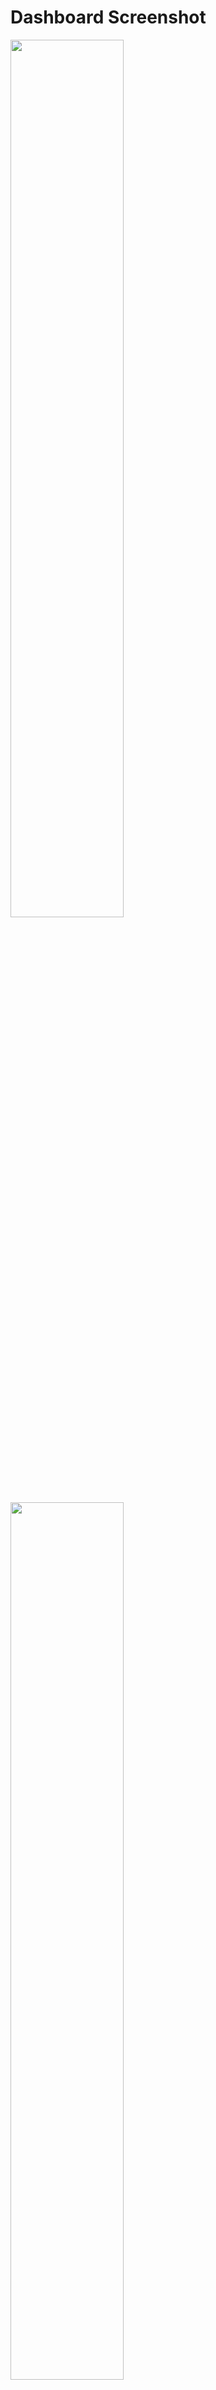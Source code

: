 # Dashboard Screenshot

<div>
  
<img src="https://github.com/user-attachments/assets/fcfbc61b-70fb-4966-9e45-cbad429156c1" width=60%/>
<img src="https://github.com/user-attachments/assets/8893e62a-cc45-4c04-953a-247c45bad5ee" width="60%"/>
<img src="https://github.com/user-attachments/assets/d6acc100-4bb7-4b66-88f5-819ee46884ce" width="60%"/>
<img src="https://github.com/user-attachments/assets/cf442b03-299e-44c5-8745-4eefa593623b" width="60%"/>
<img src="https://github.com/user-attachments/assets/33e97d21-034e-4c75-b4bc-6fd1b352e4c1" width="60%"/>

<div/>

